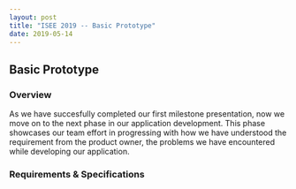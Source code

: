 ```yaml
---
layout: post
title: "ISEE 2019 -- Basic Prototype"
date: 2019-05-14
---
```


## Basic Prototype

### Overview

As we have succesfully completed our first milestone presentation, now we move on to the next phase in our application development.
This phase showcases our team effort in progressing with how we have understood the requirement from the product owner, the problems we have encountered while developing our application.

### Requirements & Specifications
